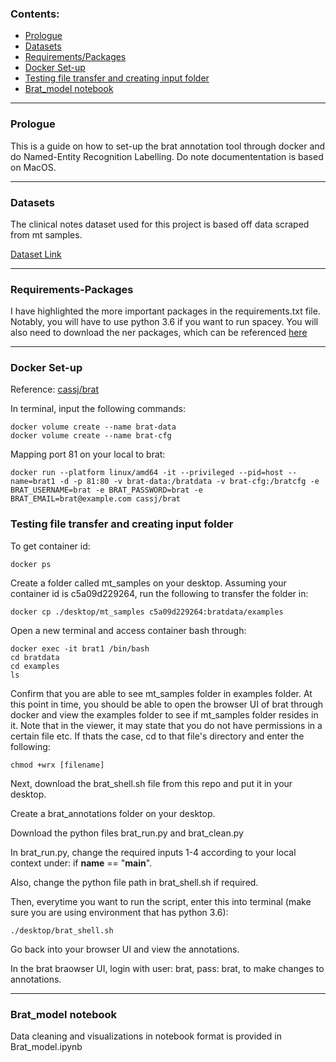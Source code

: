 ### Contents:
- [Prologue](#prologue)
- [Datasets](#Datasets)
- [Requirements/Packages](#Requirements-Packages)
- [Docker Set-up](#Docker-Set-up)
- [Testing file transfer and creating input folder](#Testing-file-transfer-and-creating-input-folder)
- [Brat_model notebook](#Brat_model-notebook)

---

### Prologue

This is a guide on how to set-up the brat annotation tool through docker and do Named-Entity Recognition Labelling. Do note documententation is based on MacOS.

---

### Datasets

The clinical notes dataset used for this project is based off data scraped from mt samples.

[Dataset Link](https://www.kaggle.com/datasets/tboyle10/medicaltranscriptions)

---

### Requirements-Packages

I have highlighted the more important packages in the requirements.txt file. Notably, you will have to use python 3.6 if you want to run spacey. You will also need to download the ner packages, which can be referenced [here](https://allenai.github.io/scispacy/)

---

### Docker Set-up

Reference: [cassj/brat](https://user-images.githubusercontent.com/50508538/187128975-c774562f-21dc-44dc-b7a8-92c11956e7f3.png)

In terminal, input the following commands:

```
docker volume create --name brat-data
docker volume create --name brat-cfg
```

Mapping port 81 on your local to brat:

```
docker run --platform linux/amd64 -it --privileged --pid=host --name=brat1 -d -p 81:80 -v brat-data:/bratdata -v brat-cfg:/bratcfg -e BRAT_USERNAME=brat -e BRAT_PASSWORD=brat -e BRAT_EMAIL=brat@example.com cassj/brat
```
### Testing file transfer and creating input folder

To get container id:

```
docker ps
```

Create a folder called mt_samples on your desktop. Assuming your container id is c5a09d229264, run the following to transfer the folder in:

```
docker cp ./desktop/mt_samples c5a09d229264:bratdata/examples
```

Open a new terminal and access container bash through:

```
docker exec -it brat1 /bin/bash
cd bratdata
cd examples
ls
```

Confirm that you are able to see mt_samples folder in examples folder. At this point in time, you should be able to open the browser UI of brat through docker and view the examples folder to see if mt_samples folder resides in it. Note that in the viewer, it may state that you do not have permissions in a certain file etc. If thats the case, cd to that file's directory and enter the following:

```
chmod +wrx [filename]
```
Next, download the brat_shell.sh file from this repo and put it in your desktop. 

Create a brat_annotations folder on your desktop.

Download the python files brat_run.py and brat_clean.py

In brat_run.py, change the required inputs 1-4 according to your local context under: if __name__ == "__main__".

Also, change the python file path in brat_shell.sh if required.

Then, everytime you want to run the script, enter this into terminal (make sure you are using environment that has python 3.6):

```
./desktop/brat_shell.sh
```

Go back into your browser UI and view the annotations.

In the brat braowser UI, login with user: brat, pass: brat, to make changes to annotations.

---

### Brat_model notebook

Data cleaning and visualizations in notebook format is provided in Brat_model.ipynb
